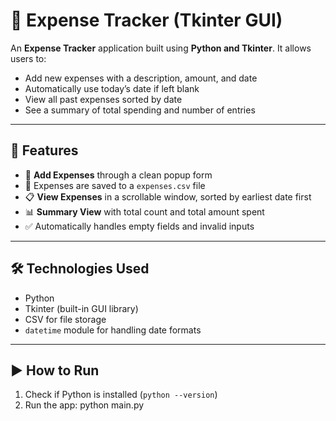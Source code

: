 # 🧾 Expense Tracker (Tkinter GUI)

An **Expense Tracker** application built using **Python and Tkinter**. It allows users to:

- Add new expenses with a description, amount, and date
- Automatically use today’s date if left blank
- View all past expenses sorted by date
- See a summary of total spending and number of entries

---

## 🚀 Features

- 📅 **Add Expenses** through a clean popup form
- 💾 Expenses are saved to a `expenses.csv` file
- 📋 **View Expenses** in a scrollable window, sorted by earliest date first
- 📊 **Summary View** with total count and total amount spent
- ✅ Automatically handles empty fields and invalid inputs

---

## 🛠 Technologies Used

- Python
- Tkinter (built-in GUI library)
- CSV for file storage
- `datetime` module for handling date formats

---

## ▶️ How to Run

1. Check if Python is installed (`python --version`)
2. Run the app: python main.py
